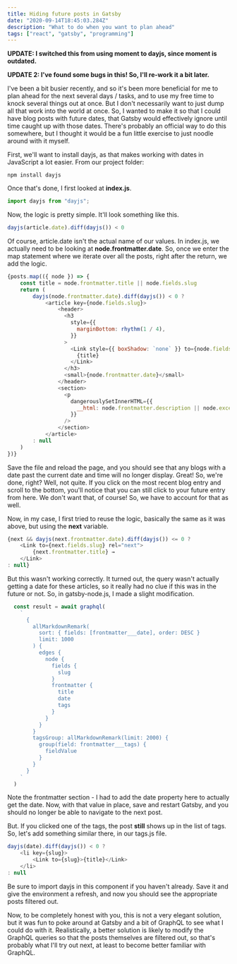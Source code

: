 ```yaml
---
title: Hiding future posts in Gatsby
date: "2020-09-14T18:45:03.284Z"
description: "What to do when you want to plan ahead"
tags: ["react", "gatsby", "programming"]
---
```


**UPDATE: I switched this from using moment to dayjs, since moment is outdated.**

**UPDATE 2: I've found some bugs in this!  So, I'll re-work it a bit later.**

I've been a bit busier recently, and so it's been more beneficial for me to plan ahead for the
next several days / tasks, and to use my free time to knock several things out at once.  But I
don't necessarily want to just dump all that work into the world at once.  So, I wanted to make
it so that I could have blog posts with future dates, that Gatsby would effectively ignore until
time caught up with those dates.  There's probably an official way to do this somewhere, but I
thought it would be a fun little exercise to just noodle around with it myself.

First, we'll want to install dayjs, as that makes working with dates in JavaScript a lot easier.
From our project folder:

```
npm install dayjs
```

Once that's done, I first looked at **index.js**.

```javascript
import dayjs from "dayjs";
```

Now, the logic is pretty simple.  It'll look something like this.

```javascript
dayjs(article.date).diff(dayjs()) < 0
```

Of course, article.date isn't the actual name of our values.  In index.js, we actually need to
be looking at **node.frontmatter.date**.  So, once we enter the map statement where we iterate
over all the posts, right after the return, we add the logic.

```javascript
{posts.map(({ node }) => {
    const title = node.frontmatter.title || node.fields.slug
    return (
        dayjs(node.frontmatter.date).diff(dayjs()) < 0 ?
            <article key={node.fields.slug}>
                <header>
                  <h3
                    style={{
                      marginBottom: rhythm(1 / 4),
                    }}
                  >
                    <Link style={{ boxShadow: `none` }} to={node.fields.slug}>
                      {title}
                    </Link>
                  </h3>
                  <small>{node.frontmatter.date}</small>
                </header>
                <section>
                  <p
                    dangerouslySetInnerHTML={{
                      __html: node.frontmatter.description || node.excerpt,
                    }}
                  />
                </section>
            </article>
        : null
    )
})}
```

Save the file and reload the page, and you should see that any blogs with a date past the current date
and time will no longer display.  Great!  So, we're done, right?  Well, not quite.  If you click on the
most recent blog entry and scroll to the bottom, you'll notice that you can still click to your future
entry from here.  We don't want that, of course!  So, we have to account for that as well.

Now, in my case, I first tried to reuse the logic, basically the same as it was above, but using the **next**
variable.

```javascript
{next && dayjs(next.frontmatter.date).diff(dayjs()) <= 0 ?
    <Link to={next.fields.slug} rel="next">
        {next.frontmatter.title} →
    </Link>
: null}
```

But this wasn't working correctly.  It turned out, the query wasn't actually getting a date for these
articles, so it really had no clue if this was in the future or not.  So, in gatsby-node.js, I made a
slight modification.

```javascript
  const result = await graphql(
    `
      {
        allMarkdownRemark(
          sort: { fields: [frontmatter___date], order: DESC }
          limit: 1000
        ) {
          edges {
            node {
              fields {
                slug
              }
              frontmatter {
                title
                date
                tags
              }
            }
          }
        }
        tagsGroup: allMarkdownRemark(limit: 2000) {
          group(field: frontmatter___tags) {
            fieldValue
          }
        }
      }
    `
  )
```

Note the frontmatter section - I had to add the date property here to actually get the date.
Now, with that value in place, save and restart Gatsby, and you should no longer be able to
navigate to the next post.

But.  If you clicked one of the tags, the post **still** shows up in the list of tags.  So,
let's add something similar there, in our tags.js file.

```javascript
dayjs(date).diff(dayjs()) < 0 ?
    <li key={slug}>
        <Link to={slug}>{title}</Link>
    </li>
: null
```

Be sure to import dayjs in this component if you haven't already.  Save it and give the
environment a refresh, and now you should see the appropriate posts filtered out.

Now, to be completely honest with you, this is not a very elegant solution, but it was
fun to poke around at Gatsby and a bit of GraphQL to see what I could do with it.
Realistically, a better solution is likely to modify the GraphQL queries so that the
posts themselves are filtered out, so that's probably what I'll try out next, at least to
become better familiar with GraphQL.